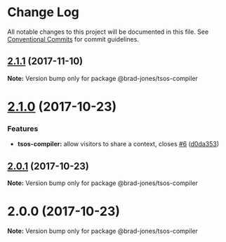 # Change Log

All notable changes to this project will be documented in this file.
See [Conventional Commits](https://conventionalcommits.org) for commit guidelines.

<a name="2.1.1"></a>
## [2.1.1](https://github.com/brad-jones/tsos/compare/@brad-jones/tsos-compiler@2.1.0...@brad-jones/tsos-compiler@2.1.1) (2017-11-10)




**Note:** Version bump only for package @brad-jones/tsos-compiler

<a name="2.1.0"></a>
# [2.1.0](https://github.com/brad-jones/tsos/compare/@brad-jones/tsos-compiler@2.0.1...@brad-jones/tsos-compiler@2.1.0) (2017-10-23)


### Features

* **tsos-compiler:** allow visitors to share a context, closes [#6](https://github.com/brad-jones/tsos/issues/6) ([d0da353](https://github.com/brad-jones/tsos/commit/d0da353))




<a name="2.0.1"></a>
## [2.0.1](https://github.com/brad-jones/tsos/compare/@brad-jones/tsos-compiler@2.0.0...@brad-jones/tsos-compiler@2.0.1) (2017-10-23)




**Note:** Version bump only for package @brad-jones/tsos-compiler

<a name="2.0.0"></a>
# 2.0.0 (2017-10-23)




**Note:** Version bump only for package @brad-jones/tsos-compiler
